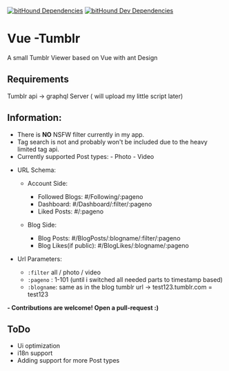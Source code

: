 [![bitHound Dependencies](https://www.bithound.io/github/Bitti09/vue-tumblr/badges/dependencies.svg)](https://www.bithound.io/github/Bitti09/vue-tumblr/master/dependencies/npm)
[![bitHound Dev Dependencies](https://www.bithound.io/github/Bitti09/vue-tumblr/badges/devDependencies.svg)](https://www.bithound.io/github/Bitti09/vue-tumblr/master/dependencies/npm)

# Vue -Tumblr

A small Tumblr Viewer based on Vue with ant Design

## Requirements

Tumblr api -> graphql Server ( will upload my little script later)

## Information:

* There is **NO** NSFW filter currently in my app.
* Tag search is not and probably won't be included due to the heavy limited tag api.
* Currently supported Post types: - Photo - Video
- URL Schema:
 	- Account Side: 

		- Followed Blogs: #/Following/:pageno 
 		- Dashboard: #/Dashboard/:filter/:pageno 
 		- Liked Posts: #/:pageno 
 	- Blog Side: 

 		- Blog Posts: #/BlogPosts/:blogname/:filter/:pageno 
 		- Blog Likes(if public): #/BlogLikes/:blogname/:pageno

- Url Parameters:
  - `:filter` all / photo / video
  - `:pageno` : 1-101 (until i switched all needed parts to timestamp based) 
  - `:blogname`: same as in the blog tumblr url -> test123.tumblr.com = test123

**- Contributions are welcome! Open a pull-request :)**

## ToDo

* Ui optimization
* i18n support
* Adding support for more Post types
